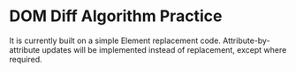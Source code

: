 # DOM Diff Algorithm Practice

It is currently built on a simple Element replacement code.
Attribute-by-attribute updates will be implemented instead of replacement, except where required.